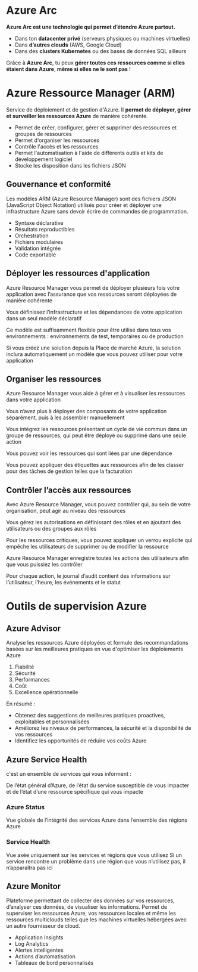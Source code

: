 # Azure Arc
**Azure Arc est une technologie qui permet d’étendre Azure partout.**

- Dans ton **datacenter privé** (serveurs physiques ou machines virtuelles)
- Dans **d’autres clouds** (AWS, Google Cloud)
- Dans des **clusters Kubernetes** ou des bases de données SQL ailleurs

Grâce à **Azure Arc**, tu peux **gérer toutes ces ressources comme si elles étaient dans Azure**, **même si elles ne le sont pas** !

# Azure Ressource Manager (ARM)
Service de déploiement et de gestion d'Azure. Il **permet de déployer, gérer et surveiller les ressources Azure** de manière cohérente.

- Permet de créer, configurer, gérer et supprimer des ressources et groupes de ressources
- Permet d'organiser les ressources
- Contrôle l'accès et les ressources
- Permet l'automatisation à l'aide de différents outils et kits de développement logiciel
- Stocke les disposition dans les fichiers JSON

## Gouvernance et conformité
Les modèles ARM (Azure Resource Manager) sont des fichiers JSON (JavaScript Object Notation) utilisés pour créer et déployer une infrastructure Azure sans devoir écrire de commandes de programmation.

- Syntaxe déclarative
- Résultats reproductibles
- Orchestration
- Fichiers modulaires
- Validation intégrée
- Code exportable

## Déployer les ressources d'application
Azure Resource Manager vous permet de déployer plusieurs fois votre application avec l’assurance que vos ressources seront déployées de manière cohérente

Vous définissez l’infrastructure et les dépendances de votre application dans un seul modèle déclaratif

Ce modèle est suffisamment flexible pour être utilisé dans tous vos environnements : environnements de test, temporaires ou de production

Si vous créez une solution depuis la Place de marché Azure, la solution inclura automatiquement un modèle que vous pouvez utiliser pour votre application

## Organiser les ressources

Azure Resource Manager vous aide à gérer et à visualiser les ressources dans votre application

Vous n’avez plus à déployer des composants de votre application séparément, puis à les assembler manuellement

Vous intégrez les ressources présentant un cycle de vie commun dans un groupe de ressources, qui peut être déployé ou supprimé dans une seule action

Vous pouvez voir les ressources qui sont liées par une dépendance

Vous pouvez appliquer des étiquettes aux ressources afin de les classer pour des tâches de gestion telles que la facturation

## Contrôler l’accès aux ressources

Avec Azure Resource Manager, vous pouvez contrôler qui, au sein de votre organisation, peut agir au niveau des ressources

Vous gérez les autorisations en définissant des rôles et en ajoutant des utilisateurs ou des groupes aux rôles

Pour les ressources critiques, vous pouvez appliquer un verrou explicite qui empêche les utilisateurs de supprimer ou de modifier la ressource

Azure Resource Manager enregistre toutes les actions des utilisateurs afin que vous puissiez les contrôler

Pour chaque action, le journal d’audit contient des informations sur l’utilisateur, l’heure, les événements et le statut

# Outils de supervision Azure

## Azure Advisor

Analyse les ressources Azure déployées et formule des recommandations basées sur les meilleures pratiques en vue d'optimiser les déploiements Azure

1. Fiabilité
2. Sécurité
3. Performances
4. Coût
5. Excellence opérationnelle

En résumé :

- Obtenez des suggestions de meilleures pratiques proactives, exploitables et personnalisées
- Améliorez les niveaux de performances, la sécurité et la disponibilité de vos ressources
- Identifiez les opportunités de réduire vos coûts Azure

## Azure Service Health
c'est un ensemble de services qui vous informent :

De l’état général d’Azure, de l’état du service susceptible de vous impacter et de l’état d’une ressource spécifique qui vous impacte

### Azure Status
Vue globale de l’intégrité des services Azure dans l’ensemble des régions Azure

### Service Health
Vue axée uniquement sur les services et régions que vous utilisez
Si un service rencontre un problème dans une région que vous n’utilisez pas, il n’apparaîtra pas ici

## Azure Monitor
Plateforme permettant de collecter des données sur vos ressources, d’analyser ces données, de visualiser les informations. Permet de superviser les ressources Azure, vos ressources locales et même les ressources multiclouds telles que les machines virtuelles hébergées avec un autre fournisseur de cloud.

- Application Insights
- Log Analytics
- Alertes intelligentes
- Actions d’automatisation
- Tableaux de bord personnalisés

